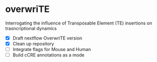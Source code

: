 # overwriTE
Interrogating the influence of Transposable Element (TE) insertions on trasncriptional dynamics  

- [x] Draft nextflow OverwriTE version 
- [x] Clean up repository 
- [ ] Integrate flags for Mouse and Human 
- [ ] Build cCRE annotations as a mode    

